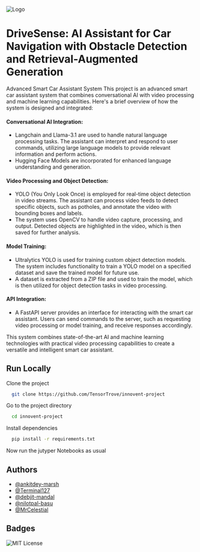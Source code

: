 ![Logo](https://github.com/TensorTrove/innovent-project/blob/main/Default_A_cuttingedge_DriveSense_AI_assistant_for_car_navigati_0.jpg)

# DriveSense: AI Assistant for Car Navigation with Obstacle Detection and Retrieval-Augmented Generation

Advanced Smart Car Assistant System
This project is an advanced smart car assistant system that combines conversational AI with video processing and machine learning capabilities. Here's a brief overview of how the system is designed and integrated:

#### Conversational AI Integration:

- Langchain and Llama-3.1 are used to handle natural language processing tasks. The assistant can interpret and respond to user commands, utilizing large language models to provide relevant information and perform actions.
- Hugging Face Models are incorporated for enhanced language understanding and generation.
#### Video Processing and Object Detection:

- YOLO (You Only Look Once) is employed for real-time object detection in video streams. The assistant can process video feeds to detect specific objects, such as potholes, and annotate the video with bounding boxes and labels.
- The system uses OpenCV to handle video capture, processing, and output. Detected objects are highlighted in the video, which is then saved for further analysis.
#### Model Training:

- Ultralytics YOLO is used for training custom object detection models. The system includes functionality to train a YOLO model on a specified dataset and save the trained model for future use.
- A dataset is extracted from a ZIP file and used to train the model, which is then utilized for object detection tasks in video processing.
#### API Integration:

- A FastAPI server provides an interface for interacting with the smart car assistant. Users can send commands to the server, such as requesting video processing or model training, and receive responses accordingly.

This system combines state-of-the-art AI and machine learning technologies with practical video processing capabilities to create a versatile and intelligent smart car assistant.


## Run Locally

Clone the project

```bash
  git clone https://github.com/TensorTrove/innovent-project
```

Go to the project directory

```bash
  cd innovent-project
```

Install dependencies

```bash
  pip install -r requirements.txt

```

Now run the jutyper Notebooks as usual

## Authors

- [@ankitdey-marsh](https://www.github.com/ankitdey-marsh)
- [@Terminal127](https://www.github.com/Terminal127)
- [@debjit-mandal](https://www.github.com/debjit-mandal)
- [@nilotpal-basu](https://www.github.com/nilotpal-basu)
- [@MrCelestial](https://www.github.com/MrCelestial)


## Badges

![MIT License](https://img.shields.io/badge/License-MIT-green.svg)
